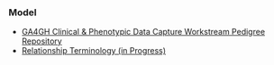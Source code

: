 ### Model

- [GA4GH Clinical & Phenotypic Data Capture Workstream Pedigree Repository](https://github.com/ga4gh-cp/pedigree)
- [Relationship Terminology (in Progress)](https://docs.google.com/spreadsheets/d/1V5i-pbOPgg9_F52lYkQpqYbk3u4MIAc9TNw8aglvLL4/edit?usp=sharing)
